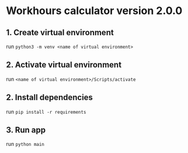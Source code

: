# Workhours calculator version 2.0.0

## 1. Create virtual environment

run `python3 -m venv <name of virtual environment>`

## 2. Activate virtual environment

run `<name of virtual environment>/Scripts/activate`

## 2. Install dependencies

run `pip install -r requirements`

## 3. Run app

run `python main`
